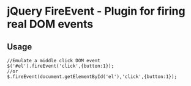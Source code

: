 jQuery FireEvent - Plugin for firing real DOM events
================================

Usage
---------------------------------------
	//Emulate a middle click DOM event
	$('#el').fireEvent('click',{button:1});
	//or
	$.fireEvent(document.getElementById('el'),'click',{button:1});